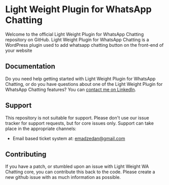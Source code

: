 # Light Weight Plugin for WhatsApp Chatting

Welcome to the official Light Weight Plugin for WhatsApp Chatting repository on GitHub. Light Weight Plugin for WhatsApp Chatting is a WordPress plugin used to add whatsapp chatting button on the front-end of your website

## Documentation

Do you need help getting started with Light Weight Plugin for WhatsApp Chatting, or do you have questions about one of the Light Weight Plugin for WhatsApp Chatting features? You can [contact me on LinkedIn](https://emad-zedan.com).

## Support

This repository is not suitable for support. Please don't use our issue tracker for support requests, but for core issues only. 
Support can take place in the appropriate channels:

* Email based ticket system at: emadzedan@gmail.com

## Contributing

If you have a patch, or stumbled upon an issue with Light Weight WA Chatting core, you can contribute this back to the code. Please create a new github issue with as much information as possible.